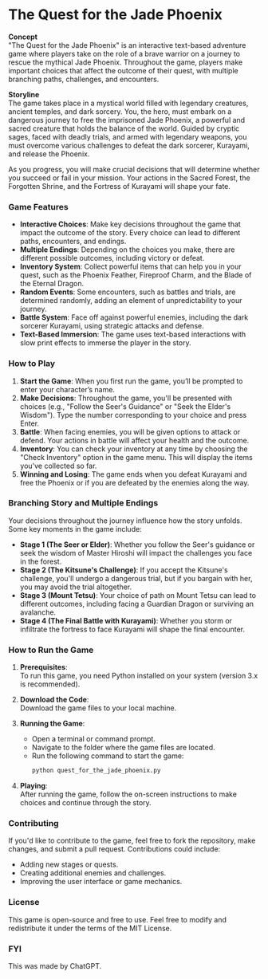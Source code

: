 # The Quest for the Jade Phoenix

**Concept**  
"The Quest for the Jade Phoenix" is an interactive text-based adventure game where players take on the role of a brave warrior on a journey to rescue the mythical Jade Phoenix. Throughout the game, players make important choices that affect the outcome of their quest, with multiple branching paths, challenges, and encounters.

**Storyline**  
The game takes place in a mystical world filled with legendary creatures, ancient temples, and dark sorcery. You, the hero, must embark on a dangerous journey to free the imprisoned Jade Phoenix, a powerful and sacred creature that holds the balance of the world. Guided by cryptic sages, faced with deadly trials, and armed with legendary weapons, you must overcome various challenges to defeat the dark sorcerer, Kurayami, and release the Phoenix.

As you progress, you will make crucial decisions that will determine whether you succeed or fail in your mission. Your actions in the Sacred Forest, the Forgotten Shrine, and the Fortress of Kurayami will shape your fate.

### Game Features

- **Interactive Choices**: Make key decisions throughout the game that impact the outcome of the story. Every choice can lead to different paths, encounters, and endings.
- **Multiple Endings**: Depending on the choices you make, there are different possible outcomes, including victory or defeat.
- **Inventory System**: Collect powerful items that can help you in your quest, such as the Phoenix Feather, Fireproof Charm, and the Blade of the Eternal Dragon.
- **Random Events**: Some encounters, such as battles and trials, are determined randomly, adding an element of unpredictability to your journey.
- **Battle System**: Face off against powerful enemies, including the dark sorcerer Kurayami, using strategic attacks and defense.
- **Text-Based Immersion**: The game uses text-based interactions with slow print effects to immerse the player in the story.

### How to Play

1. **Start the Game**: When you first run the game, you’ll be prompted to enter your character’s name.
2. **Make Decisions**: Throughout the game, you'll be presented with choices (e.g., "Follow the Seer's Guidance" or "Seek the Elder's Wisdom"). Type the number corresponding to your choice and press Enter.
3. **Battle**: When facing enemies, you will be given options to attack or defend. Your actions in battle will affect your health and the outcome.
4. **Inventory**: You can check your inventory at any time by choosing the "Check Inventory" option in the game menu. This will display the items you've collected so far.
5. **Winning and Losing**: The game ends when you defeat Kurayami and free the Phoenix or if you are defeated by the enemies along the way.

### Branching Story and Multiple Endings

Your decisions throughout the journey influence how the story unfolds. Some key moments in the game include:

- **Stage 1 (The Seer or Elder)**: Whether you follow the Seer's guidance or seek the wisdom of Master Hiroshi will impact the challenges you face in the forest.
- **Stage 2 (The Kitsune's Challenge)**: If you accept the Kitsune's challenge, you'll undergo a dangerous trial, but if you bargain with her, you may avoid the trial altogether.
- **Stage 3 (Mount Tetsu)**: Your choice of path on Mount Tetsu can lead to different outcomes, including facing a Guardian Dragon or surviving an avalanche.
- **Stage 4 (The Final Battle with Kurayami)**: Whether you storm or infiltrate the fortress to face Kurayami will shape the final encounter.

### How to Run the Game

1. **Prerequisites**:  
   To run this game, you need Python installed on your system (version 3.x is recommended).

2. **Download the Code**:  
   Download the game files to your local machine.

3. **Running the Game**:
   - Open a terminal or command prompt.
   - Navigate to the folder where the game files are located.
   - Run the following command to start the game:
     ```bash
     python quest_for_the_jade_phoenix.py
     ```

4. **Playing**:  
   After running the game, follow the on-screen instructions to make choices and continue through the story.


### Contributing

If you'd like to contribute to the game, feel free to fork the repository, make changes, and submit a pull request. Contributions could include:

- Adding new stages or quests.
- Creating additional enemies and challenges.
- Improving the user interface or game mechanics.

### License

This game is open-source and free to use. Feel free to modify and redistribute it under the terms of the MIT License.

### FYI

This was made by ChatGPT.
